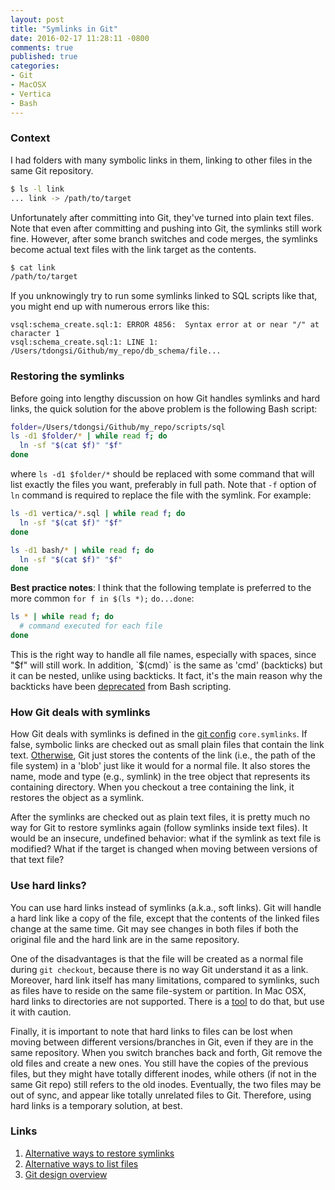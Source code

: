 ```yaml
---
layout: post
title: "Symlinks in Git"
date: 2016-02-17 11:28:11 -0800
comments: true
published: true
categories: 
- Git
- MacOSX
- Vertica
- Bash
---
```


### Context

I had folders with many symbolic links in them, linking to other files in the same Git repository.

``` bash Before
$ ls -l link
... link -> /path/to/target
```

Unfortunately after committing into Git, they've turned into plain text files. 
Note that even after committing and pushing into Git, the symlinks still work fine. 
However, after some branch switches and code merges, the symlinks become actual text files with the link target as the contents.

``` bash After
$ cat link
/path/to/target
```

If you unknowingly try to run some symlinks linked to SQL scripts like that, you might end up with numerous errors like this: 

``` plain
vsql:schema_create.sql:1: ERROR 4856:  Syntax error at or near "/" at character 1
vsql:schema_create.sql:1: LINE 1: /Users/tdongsi/Github/my_repo/db_schema/file...
``` 


### Restoring the symlinks

Before going into lengthy discussion on how Git handles symlinks and hard links, the quick solution for the above problem is the following Bash script:

``` bash
folder=/Users/tdongsi/Github/my_repo/scripts/sql
ls -d1 $folder/* | while read f; do
  ln -sf "$(cat $f)" "$f"
done
```

where `ls -d1 $folder/*` should be replaced with some command that will list exactly the files you want, preferably in full path. 
Note that `-f` option of `ln` command is required to replace the file with the symlink. For example:

``` bash Examples
ls -d1 vertica/*.sql | while read f; do
  ln -sf "$(cat $f)" "$f"
done

ls -d1 bash/* | while read f; do
  ln -sf "$(cat $f)" "$f"
done
```

**Best practice notes**: I think that the following template is preferred to the more common `for f in $(ls *);` `do...done`:

``` bash
ls * | while read f; do
  # command executed for each file
done
```

This is the right way to handle all file names, especially with spaces, since "$f" will still work. 
In addition, `$(cmd)` is the same as 'cmd' (backticks) but it can be nested, unlike using backticks. 
It fact, it's the main reason why the backticks have been [deprecated](http://wiki.bash-hackers.org/scripting/obsolete) from Bash scripting. 

### How Git deals with symlinks

How Git deals with symlinks is defined in the [git config](https://git-scm.com/docs/git-config) `core.symlinks`.
If false, symbolic links are checked out as small plain files that contain the link text.
[Otherwise](http://stackoverflow.com/questions/954560/how-does-git-handle-symbolic-links), Git just stores the contents of the link (i.e., the path of the file system) in a 'blob' just like it would for a normal file. 
It also stores the name, mode and type (e.g., symlink) in the tree object that represents its containing directory.
When you checkout a tree containing the link, it restores the object as a symlink.

After the symlinks are checked out as plain text files, it is pretty much no way for Git to restore symlinks again (follow symlinks inside text files).
It would be an insecure, undefined behavior: what if the symlink as text file is modified? What if the target is changed when moving between versions of that text file?

### Use hard links?

You can use hard links instead of symlinks (a.k.a., soft links). 
Git will handle a hard link like a copy of the file, except that the contents of the linked files change at the same time.
Git may see changes in both files if both the original file and the hard link are in the same repository.  

One of the disadvantages is that the file will be created as a normal file during `git checkout`, because there is no way Git understand it as a link.
Moreover, hard link itself has many limitations, compared to symlinks, such as files have to reside on the same file-system or partition.
In Mac OSX, hard links to directories are not supported. There is a [tool](https://github.com/selkhateeb/hardlink) to do that, but use it with caution.

Finally, it is important to note that hard links to files can be lost when moving between different versions/branches in Git, even if they are in the same repository.
When you switch branches back and forth, Git remove the old files and create a new ones.
You still have the copies of the previous files, but they might have totally different inodes, while others (if not in the same Git repo) still refers to the old inodes.
Eventually, the two files may be out of sync, and appear like totally unrelated files to Git.
Therefore, using hard links is a temporary solution, at best.

### Links

1. [Alternative ways to restore symlinks](http://superuser.com/questions/638998/easiest-way-to-restore-symbolic-links-turned-into-text-files)
1. [Alternative ways to list files](http://stackoverflow.com/questions/246215/how-can-i-list-files-with-their-absolute-path-in-linux)
1. [Git design overview](https://git.wiki.kernel.org/index.php/Git)
